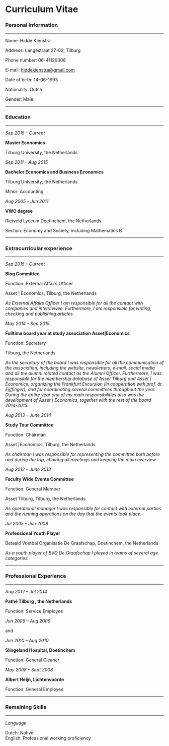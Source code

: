 
Curriculum Vitae
=====

### Personal Information

----

Name:			Hidde Kienstra
					
Address:		Langestraat 27-03, Tilburg
 
Phone number:	06-41129308

E-mail:			<hiddekienstra@gmail.com>

Date of birth:	14-06-1993

Nationality:	Dutch

Gender:			Male
		
----

### Education

----

*Sep 2015 – Current*	
	
**Master Economics**
	
Tilburg University, the Netherlands
			
*Sep 2011 – Aug 2015*	
	
**Bachelor Economics and Business Economics**

Tilburg University, the Netherlands

Minor: Accounting

*Aug 2005 – Jun 2011*	
	
**VWO degree**

Rietveld Lyceum Doetinchem, the Netherlands

Section: Economy and Society, including Mathematics B

---

### Extracurricular experience

---

*Sep 2015 – Current*	

**Blog Committee**
			
Function: External Affairs Officer

Asset | Economics, Tilburg, the Netherlands

*As External Affairs Officer I am responsible for all the contact with companies and interviewee. Furthermore, I am responsible for writing, checking and publishing articles.* 


*May 2014 – Sep 2015* 

**Fulltime board year at study association Asset|Economics**
	
Function: Secretary			
	
Tilburg, the Netherlands

*As the secretary of the board I was responsible for all the communication of the association, including the website, newsletters, e-mail, social media and all the alumni related contact as the Alumni Officer. Furthermore, I was responsible for the membership database of Asset Tilburg and Asset | Economics, organizing the Frankfurt Excursion (in cooperation with prof. dr. Eijffinger), and for coordinating several committees throughout the year. During the entire year one of my main responsibilities also was the development of Asset | Economics, together with the rest of the board 2014-2015.* 


*Aug 2013 – June 2014*	
	
**Study Tour Committee**
	
Function: Chairman 
	
Asset│Economics, Tilburg, the Netherlands
	
*As chairman I was responsible for representing the committee both before and during the trip, chairing all meetings and keeping the main overview.*


*Aug 2012 – June 2013*	
		
**Faculty Wide Events Committee**
	
Function: General Member
	
Asset Tilburg, Tilburg, the Netherlands

*As operational manager I was responsible for contact with external parties and the running operations on the day that the events took place.* 


*Jul 2005 – Jun 2008*	
	
**Professional Youth Player** 
	
Betaald Voetbal Organisatie De Graafschap, Doetinchem, the Netherlands

*As a youth player of BVO De Graafschap I played in teams of several age categories.*

---

### Professional Experience

---

*Aug 2012 – Jul 2014* 	
	
**Pathé Tilburg , the Netherlands**
	
Function: Service Employee


*Jun 2009 – Aug 2009*
	
and
			
*Jun 2010 – Aug 2010*

**Slingeland Hospital, Doetinchem**

Function: General Cleaner


*May 2008 – Sept 2008*	

**Albert Heijn, Lichtenvoorde**

Function: General Employee

---

### Remaining Skills

---


*Language*	
		
Dutch:		Native	
English:	Professional working proficiency
	
	


